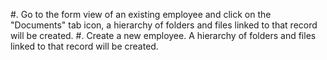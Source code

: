 #\. Go to the form view of an existing employee and click on the
"Documents" tab icon, a hierarchy of folders and files linked to that
record will be created. \#. Create a new employee. A hierarchy of
folders and files linked to that record will be created.
